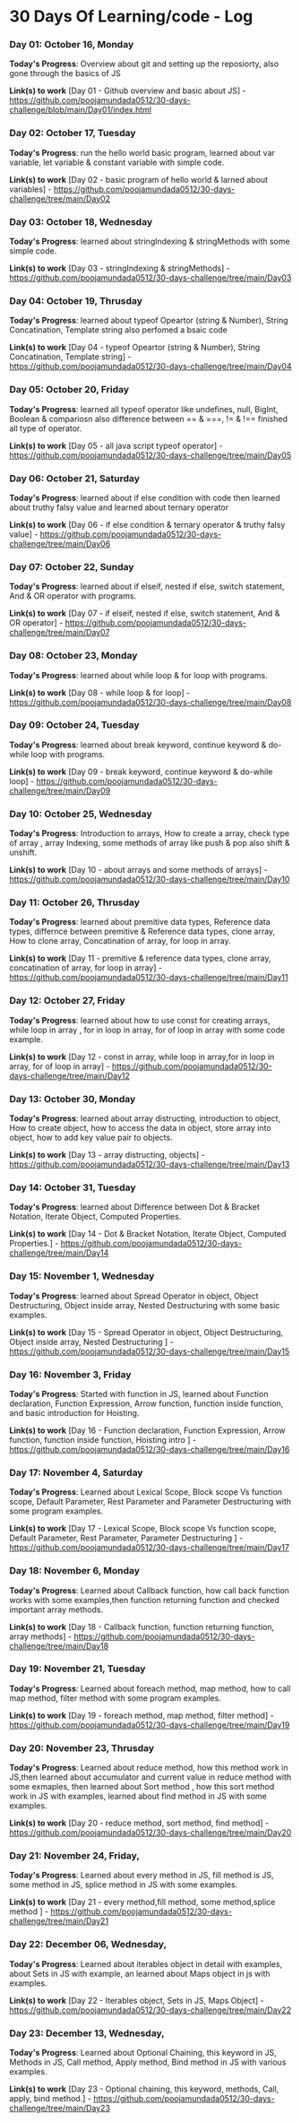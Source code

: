 # 30 Days Of Learning/code - Log

### Day 01: October 16, Monday

**Today's Progress**: Overview about git and setting up the reposiorty, also gone through the basics of JS 


**Link(s) to work**
[Day 01 - Github overview and basic about JS] - https://github.com/poojamundada0512/30-days-challenge/blob/main/Day01/index.html



### Day 02: October 17, Tuesday

**Today's Progress**: run the hello world basic program, learned about var variable, let variable & constant variable with simple code.

**Link(s) to work**
[Day 02 - basic program of hello world & larned about variables] - https://github.com/poojamundada0512/30-days-challenge/tree/main/Day02


### Day 03: October 18, Wednesday

**Today's Progress**: learned about stringIndexing & stringMethods with some simple code.

**Link(s) to work**
[Day 03 - stringIndexing & stringMethods] - https://github.com/poojamundada0512/30-days-challenge/tree/main/Day03


### Day 04: October 19, Thrusday

**Today's Progress**: learned about typeof Opeartor (string & Number), String Concatination, Template string also perfomed a bsaic code

**Link(s) to work**
[Day 04 - typeof Opeartor (string & Number), String Concatination, Template string] - https://github.com/poojamundada0512/30-days-challenge/tree/main/Day04


### Day 05: October 20, Friday

**Today's Progress**: learned all typeof operator like undefines, null, BigInt, Boolean & compariosn also difference between == & ===, != & !== finished all type of operator.

**Link(s) to work**
[Day 05 - all java script typeof operator] - https://github.com/poojamundada0512/30-days-challenge/tree/main/Day05



### Day 06: October 21, Saturday

**Today's Progress**: learned about if else condition with code then learned about truthy falsy value and learned about ternary operator

**Link(s) to work**
[Day 06 - if else condition & ternary operator & truthy falsy value] - https://github.com/poojamundada0512/30-days-challenge/tree/main/Day06


### Day 07: October 22, Sunday

**Today's Progress**: learned about  if elseif, nested if else, switch statement, And & OR operator with programs.

**Link(s) to work**
[Day 07 - if elseif, nested if else, switch statement, And & OR operator] - https://github.com/poojamundada0512/30-days-challenge/tree/main/Day07


### Day 08: October 23, Monday

**Today's Progress**: learned about  while loop & for loop with programs.

**Link(s) to work**
[Day 08 - while loop & for loop] - https://github.com/poojamundada0512/30-days-challenge/tree/main/Day08

### Day 09: October 24, Tuesday

**Today's Progress**: learned about break keyword, continue keyword & do-while loop with programs.

**Link(s) to work**
[Day 09 - break keyword, continue keyword & do-while loop] - https://github.com/poojamundada0512/30-days-challenge/tree/main/Day09


### Day 10: October 25, Wednesday

**Today's Progress**: Introduction to arrays, How to create a array, check type of array , array Indexing, some methods of array like push & pop also shift & unshift.

**Link(s) to work**
[Day 10 - about arrays and some methods of arrays] - https://github.com/poojamundada0512/30-days-challenge/tree/main/Day10

### Day 11: October 26, Thrusday

**Today's Progress**: learned about premitive data types, Reference data types, differnce between premitive & Reference data types, clone array, How to clone array, Concatination of array, for loop in array.

**Link(s) to work**
[Day 11 - premitive & reference data types, clone array, concatination of array, for loop in array] - https://github.com/poojamundada0512/30-days-challenge/tree/main/Day11


### Day 12: October 27, Friday

**Today's Progress**: learned about how to use const for creating arrays, while loop in array , for in loop in array, for of loop in array with some code example.

**Link(s) to work**
[Day 12 - const in array, while loop in array,for in loop in array, for of loop in array] - https://github.com/poojamundada0512/30-days-challenge/tree/main/Day12


### Day 13: October 30, Monday

**Today's Progress**: learned about array distructing, introduction to object, How to create object, how to access the data in object, store array into object, how to add key value pair to objects.

**Link(s) to work**
[Day 13 - array distructing, objects] - https://github.com/poojamundada0512/30-days-challenge/tree/main/Day13


### Day 14: October 31, Tuesday

**Today's Progress**: learned about Difference between Dot & Bracket Notation, Iterate Object, Computed Properties.

**Link(s) to work**
[Day 14 - Dot & Bracket Notation, Iterate Object, Computed Properties.] - https://github.com/poojamundada0512/30-days-challenge/tree/main/Day14


### Day 15: November 1, Wednesday

**Today's Progress**: learned about Spread Operator in object, Object Destructuring, Object inside array, Nested Destructuring with some basic examples. 

**Link(s) to work**
[Day 15 - Spread Operator in object, Object Destructuring, Object inside array, Nested Destructuring ] - https://github.com/poojamundada0512/30-days-challenge/tree/main/Day15


### Day 16: November 3, Friday

**Today's Progress**: Started with function in JS, learned about Function declaration, Function Expression, Arrow function, function inside function, and basic introduction for Hoisting. 

**Link(s) to work**
[Day 16 - Function declaration, Function Expression, Arrow function, function inside function, Hoisting intro ] - https://github.com/poojamundada0512/30-days-challenge/tree/main/Day16



### Day 17: November 4, Saturday

**Today's Progress**: Learned about Lexical Scope, Block scope Vs function scope, Default Parameter, Rest Parameter and Parameter Destructuring with some program examples. 

**Link(s) to work**
[Day 17 - Lexical Scope, Block scope Vs function scope, Default Parameter, Rest Parameter, Parameter Destructuring ] - https://github.com/poojamundada0512/30-days-challenge/tree/main/Day17



### Day 18: November 6, Monday

**Today's Progress**: Learned about Callback function, how call back function works with some examples,then function returning function and  checked important array methods.

**Link(s) to work**
[Day 18 - Callback function, function returning function, array methods] - https://github.com/poojamundada0512/30-days-challenge/tree/main/Day18



### Day 19: November 21, Tuesday

**Today's Progress**: Learned about foreach method, map method, how to call map method, filter method with some program examples.

**Link(s) to work**
[Day 19 - foreach method, map method, filter method] - https://github.com/poojamundada0512/30-days-challenge/tree/main/Day19


### Day 20: November 23, Thrusday

**Today's Progress**: Learned about reduce method, how this method work in JS,then learned about accumulator and current value in reduce method with some exmaples, then learned about Sort method , how this sort method work in JS with examples, learned about find method in JS with some examples.

**Link(s) to work**
[Day 20 - reduce method, sort method, find method] - https://github.com/poojamundada0512/30-days-challenge/tree/main/Day20


### Day 21: November 24, Friday,

**Today's Progress**: Learned about every method in JS, fill method is JS, some method in JS, splice method in JS with some examples.

**Link(s) to work**
[Day 21 -  every method,fill method, some method,splice method ] - https://github.com/poojamundada0512/30-days-challenge/tree/main/Day21



### Day 22: December 06, Wednesday,

**Today's Progress**: Learned about iterables object in detail with examples, about Sets in JS with example, an learned about Maps object in js with examples.

**Link(s) to work**
[Day 22 -  Iterables object, Sets in JS, Maps Object] - https://github.com/poojamundada0512/30-days-challenge/tree/main/Day22




### Day 23: December 13, Wednesday,

**Today's Progress**: Learned about Optional Chaining, this keyword in JS, Methods in JS, Call method, Apply method, Bind method in JS with various examples.

**Link(s) to work**
[Day 23 - Optional chaining, this keyword, methods, Call, apply, bind method.] - https://github.com/poojamundada0512/30-days-challenge/tree/main/Day23
